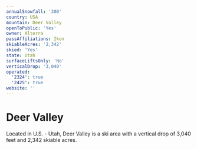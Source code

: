 ```yaml
---
annualSnowfall: '300'
country: USA
mountain: Deer Valley
openToPublic: 'Yes'
owner: Alterra
passAffiliations: Ikon
skiableAcres: '2,342'
skied: 'Yes'
state: Utah
surfaceLiftsOnly: 'No'
verticalDrop: '3,040'
operated:
  '2324': true
  '2425': true
website: ''
---
```



# Deer Valley

Located in U.S. - Utah, Deer Valley is a ski area with a vertical drop of 3,040 feet and 2,342 skiable acres.
